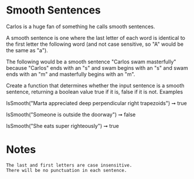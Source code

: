 # Smooth Sentences

Carlos is a huge fan of something he calls smooth sentences.

A smooth sentence is one where the last letter of each word is identical to the first letter the following word (and not case sensitive, so "A" would be the same as "a").

The following would be a smooth sentence "Carlos swam masterfully" because "Carlos" ends with an "s" and swam begins with an "s" and swam ends with an "m" and masterfully begins with an "m".

Create a function that determines whether the input sentence is a smooth sentence, returning a boolean value true if it is, false if it is not.
Examples

IsSmooth("Marta appreciated deep perpendicular right trapezoids") ➞ true

IsSmooth("Someone is outside the doorway") ➞ false

IsSmooth("She eats super righteously") ➞ true

# Notes

    The last and first letters are case insensitive.
    There will be no punctuation in each sentence.
